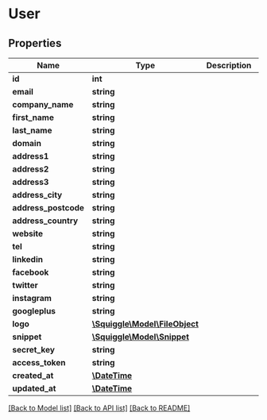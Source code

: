 # User

## Properties
Name | Type | Description | Notes
------------ | ------------- | ------------- | -------------
**id** | **int** |  | [optional] 
**email** | **string** |  | [optional] 
**company_name** | **string** |  | [optional] 
**first_name** | **string** |  | [optional] 
**last_name** | **string** |  | [optional] 
**domain** | **string** |  | [optional] 
**address1** | **string** |  | [optional] 
**address2** | **string** |  | [optional] 
**address3** | **string** |  | [optional] 
**address_city** | **string** |  | [optional] 
**address_postcode** | **string** |  | [optional] 
**address_country** | **string** |  | [optional] 
**website** | **string** |  | [optional] 
**tel** | **string** |  | [optional] 
**linkedin** | **string** |  | [optional] 
**facebook** | **string** |  | [optional] 
**twitter** | **string** |  | [optional] 
**instagram** | **string** |  | [optional] 
**googleplus** | **string** |  | [optional] 
**logo** | [**\Squiggle\Model\FileObject**](FileObject.md) |  | [optional] 
**snippet** | [**\Squiggle\Model\Snippet**](Snippet.md) |  | [optional] 
**secret_key** | **string** |  | [optional] 
**access_token** | **string** |  | [optional] 
**created_at** | [**\DateTime**](\DateTime.md) |  | [optional] 
**updated_at** | [**\DateTime**](\DateTime.md) |  | [optional] 

[[Back to Model list]](../README.md#documentation-for-models) [[Back to API list]](../README.md#documentation-for-api-endpoints) [[Back to README]](../README.md)


